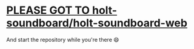 # [PLEASE GOT TO holt-soundboard/holt-soundboard-web](https://github.com/holt-soundboard/holt-soundboard-web)
And start the repository while you're there :smile: